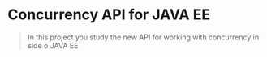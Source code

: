 Concurrency API for JAVA EE
=====================================

> In this project you study the new API for working with concurrency in side o JAVA EE

 
 
